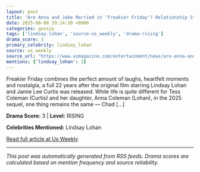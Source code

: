 ```yaml
---
layout: post
title: "Are Anna and Jake Married in 'Freakier Friday'? Relationship Status Revealed"""
date: 2025-08-08 19:14:30 +0000
categories: gossip
tags: ['lindsay-lohan', 'source-us_weekly', 'drama-rising']
drama_score: 3
primary_celebrity: lindsay_lohan
source: us_weekly
source_url: "https://www.usmagazine.com/entertainment/news/are-anna-and-jake-married-in-freakier-friday-relationship-status-revealed/"""
mentions: {'lindsay_lohan': 3}
---
```


Freakier Friday combines the perfect amount of laughs, heartfelt moments and nostalgia, a full 22 years after the original film starring Lindsay Lohan and Jamie Lee Curtis was released. While life is quite different for Tess Coleman (Curtis) and her daughter, Anna Coleman (Lohan), in the 2025 sequel, one thing remains the same — Chad […]

**Drama Score:** 3 | **Level:** RISING

**Celebrities Mentioned:** Lindsay Lohan

[Read full article at Us Weekly](https://www.usmagazine.com/entertainment/news/are-anna-and-jake-married-in-freakier-friday-relationship-status-revealed/)

---
*This post was automatically generated from RSS feeds. Drama scores are calculated based on mention frequency and source reliability.*
